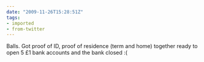 ```yaml
---
date: "2009-11-26T15:28:51Z"
tags:
- imported
- from-twitter
---
```

Balls. Got proof of ID, proof of residence \(term and home) together ready to open 5 £1 bank accounts and the bank closed :\(
